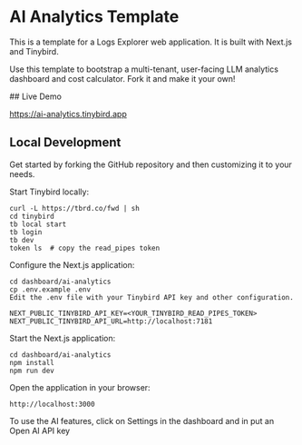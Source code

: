 # AI Analytics Template

This is a template for a Logs Explorer web application. It is built with Next.js and Tinybird.

Use this template to bootstrap a multi-tenant, user-facing LLM analytics dashboard and cost calculator. Fork it and make it your own!

## Live Demo

https://ai-analytics.tinybird.app

## Local Development

Get started by forking the GitHub repository and then customizing it to your needs.

Start Tinybird locally:

```
curl -L https://tbrd.co/fwd | sh
cd tinybird
tb local start
tb login
tb dev
token ls  # copy the read_pipes token
```

Configure the Next.js application:

```
cd dashboard/ai-analytics
cp .env.example .env
Edit the .env file with your Tinybird API key and other configuration.
```

```
NEXT_PUBLIC_TINYBIRD_API_KEY=<YOUR_TINYBIRD_READ_PIPES_TOKEN>
NEXT_PUBLIC_TINYBIRD_API_URL=http://localhost:7181
```

Start the Next.js application:

```
cd dashboard/ai-analytics
npm install
npm run dev
```

Open the application in your browser:

```
http://localhost:3000
```

To use the AI features, click on Settings in the dashboard and in put an Open AI API key

